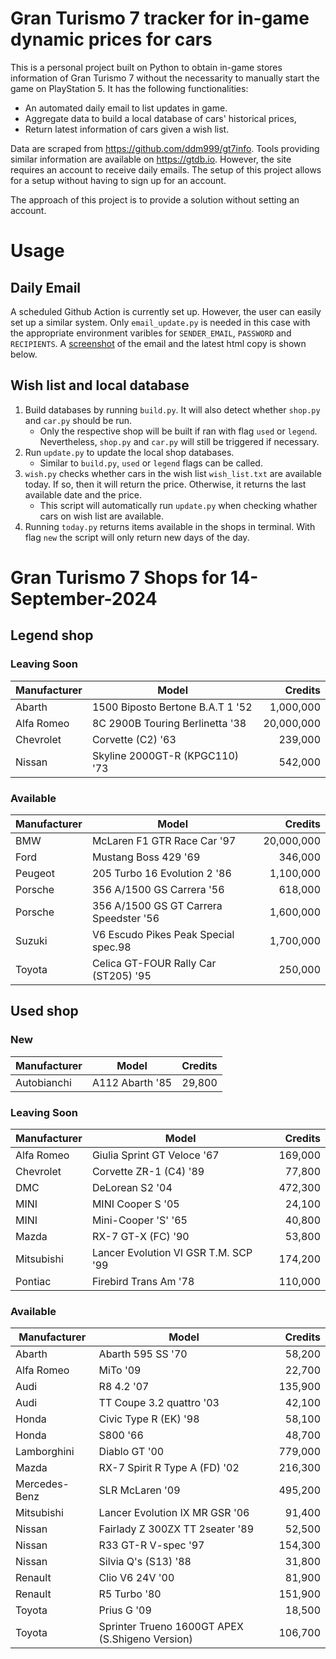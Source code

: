 # Gran Turismo 7 tracker for in-game dynamic prices for cars

This is a personal project built on Python to obtain in-game stores information of Gran Turismo 7 without the necessarity to manually start the game on PlayStation 5. It has the following functionalities:

- An automated daily email to list updates in game.
- Aggregate data to build a local database of cars' historical prices,
- Return latest information of cars given a wish list.

Data are scraped from https://github.com/ddm999/gt7info. Tools providing similar information are available on https://gtdb.io. However, the site requires an account to receive daily emails. The setup of this project allows for a setup without having to sign up for an account.

The approach of this project is to provide a solution without setting an account.

# Usage

## Daily Email

A scheduled Github Action is currently set up. However, the user can easily set up a similar system. Only `email_update.py` is needed in this case with the appropriate environment varibles for `SENDER_EMAIL`, `PASSWORD` and `RECIPIENTS`. A [screenshot](https://raw.githubusercontent.com/marcohoucheng/Gran-Turismo-7-Price-Tracker/main/data/email_screenshot.png) of the email and the latest html copy is shown below.

## Wish list and local database

1. Build databases by running `build.py`. It will also detect whether `shop.py` and `car.py` should be run.
    - Only the respective shop will be built if ran with flag `used` or `legend`. Nevertheless, `shop.py` and `car.py` will still be triggered if necessary.
2. Run `update.py` to update the local shop databases.
    - Similar to `build.py`, `used` or `legend` flags can be called.
3. `wish.py` checks whether cars in the wish list `wish_list.txt` are available today. If so, then it will return the price. Otherwise, it returns the last available date and the price.
    - This script will automatically run `update.py` when checking whather cars on wish list are available.
4. Running `today.py` returns items available in the shops in terminal. With flag `new` the script will only return new days of the day.


# Gran Turismo 7 Shops for 14-September-2024



## Legend shop

### Leaving Soon
 | Manufacturer | Model | Credits |
 | --- | --- | --: |
|Abarth|1500 Biposto Bertone B.A.T 1 '52|1,000,000|
|Alfa Romeo|8C 2900B Touring Berlinetta '38|20,000,000|
|Chevrolet|Corvette (C2) '63|239,000|
|Nissan|Skyline 2000GT-R (KPGC110) '73|542,000|

### Available
 | Manufacturer | Model | Credits |
 | --- | --- | --: |
|BMW|McLaren F1 GTR Race Car '97|20,000,000|
|Ford|Mustang Boss 429 '69|346,000|
|Peugeot|205 Turbo 16 Evolution 2 '86|1,100,000|
|Porsche|356 A/1500 GS Carrera '56|618,000|
|Porsche|356 A/1500 GS GT Carrera Speedster '56|1,600,000|
|Suzuki|V6 Escudo Pikes Peak Special spec.98|1,700,000|
|Toyota|Celica GT-FOUR Rally Car (ST205) '95|250,000|


## Used shop

### New
 | Manufacturer | Model | Credits |
 | --- | --- | --: |
|Autobianchi|A112 Abarth '85|29,800|

### Leaving Soon
 | Manufacturer | Model | Credits |
 | --- | --- | --: |
|Alfa Romeo|Giulia Sprint GT Veloce '67|169,000|
|Chevrolet|Corvette ZR-1 (C4) '89|77,800|
|DMC|DeLorean S2 '04|472,300|
|MINI|MINI Cooper S '05|24,100|
|MINI|Mini-Cooper 'S' '65|40,800|
|Mazda|RX-7 GT-X (FC) '90|53,800|
|Mitsubishi|Lancer Evolution VI GSR T.M. SCP '99|174,200|
|Pontiac|Firebird Trans Am '78|110,000|

### Available
 | Manufacturer | Model | Credits |
 | --- | --- | --: |
|Abarth|Abarth 595 SS '70|58,200|
|Alfa Romeo|MiTo '09|22,700|
|Audi|R8 4.2 '07|135,900|
|Audi|TT Coupe 3.2 quattro '03|42,100|
|Honda|Civic Type R (EK) '98|58,100|
|Honda|S800 '66|48,700|
|Lamborghini|Diablo GT '00|779,000|
|Mazda|RX-7 Spirit R Type A (FD) '02|216,300|
|Mercedes-Benz|SLR McLaren '09|495,200|
|Mitsubishi|Lancer Evolution IX MR GSR '06|91,400|
|Nissan|Fairlady Z 300ZX TT 2seater '89|52,500|
|Nissan|R33 GT-R V-spec '97|154,300|
|Nissan|Silvia Q's (S13) '88|31,800|
|Renault|Clio V6 24V '00|81,900|
|Renault|R5 Turbo '80|151,900|
|Toyota|Prius G '09|18,500|
|Toyota|Sprinter Trueno 1600GT APEX (S.Shigeno Version)|106,700|
